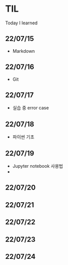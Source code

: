# TIL
Today I learned

## 22/07/15
- Markdown

## 22/07/16
- Git

## 22/07/17
- 실습 중 error case

## 22/07/18
- 파이썬 기초

## 22/07/19
- Jupyter notebook 사용법
- 

## 22/07/20

## 22/07/21

## 22/07/22

## 22/07/23

## 22/07/24
